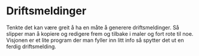 # Driftsmeldinger

Tenkte det kan være greit å ha en måte å generere driftsmeldinger. Så slipper man å kopiere og redigere frem og tilbake i maler og fort rote til noe.
Visjonen er et lite program der man fyller inn litt info så spytter det ut en ferdig driftsmelding.
